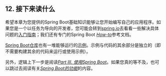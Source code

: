 ## 12. 接下来读什么

希望本章为您提供的Spring Boot基础知识能够让您开始编写自己的应用程序。如果您是一个以任务为导向的开发者，您可能会转到[spring.io](https://spring.io)去看看一些解决具体问题的[入门指南](https://spring.io/guides/)；我们还有专门的Spring Boot [*How-to*](../IX.‘How-to’_guides/README.md)参考文档。

[Spring Boot仓库](https://github.com/spring-projects/spring-boot)也有一堆能够运行的[示例](https://github.com/spring-projects/spring-boot/tree/v1.5.7.RELEASE/spring-boot-samples)。示例与代码的其余部分是独立的（即不需要构建其余的代码来运行或使用示例）。

另外，逻辑上下一步是阅读[*Part III. 使用Spring Boot*](../III.Using_Spring_Boot/README.md)。如果您真的等不及，也可以跳过去阅读有关[*Spring Boot的功能*](../IV.Spring_Boot_features/README.md)的内容。
